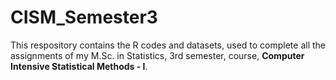 # CISM_Semester3

This respository contains the R codes and datasets, used to complete all the assignments of my M.Sc. in Statistics, 3rd semester, course, __Computer Intensive Statistical Methods - I__.
